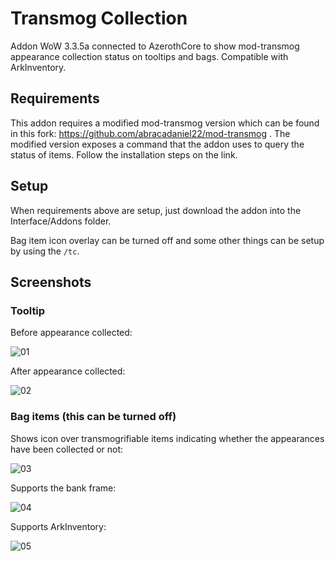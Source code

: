 # Transmog Collection

Addon WoW 3.3.5a connected to AzerothCore to show mod-transmog appearance collection status on tooltips and bags. Compatible with ArkInventory.

## Requirements

This addon requires a modified mod-transmog version which can be found in this fork: https://github.com/abracadaniel22/mod-transmog . The modified version exposes a command that the addon uses to query the status of items. Follow the installation steps on the link.

## Setup

When requirements above are setup, just download the addon into the Interface/Addons folder.

Bag item icon overlay can be turned off and some other things can be setup by using the `/tc`.

## Screenshots

### Tooltip

Before appearance collected:

![01](https://github.com/user-attachments/assets/4f904fed-72ba-4f50-9bdc-45a1de8820a4)

After appearance collected:

![02](https://github.com/user-attachments/assets/011c168b-b1a2-4808-87a3-38e51774fba2)

### Bag items (this can be turned off)

Shows icon over transmogrifiable items indicating whether the appearances have been collected or not:

![03](https://github.com/user-attachments/assets/ab4a17b4-5959-4d77-9099-5538056dfb57)

Supports the bank frame:

![04](https://github.com/user-attachments/assets/b6214fb1-0a91-493a-916f-bad0a1c8116b)

Supports ArkInventory:

![05](https://github.com/user-attachments/assets/b4ee65d1-ceda-4bc0-99c2-d6da247404d3)

